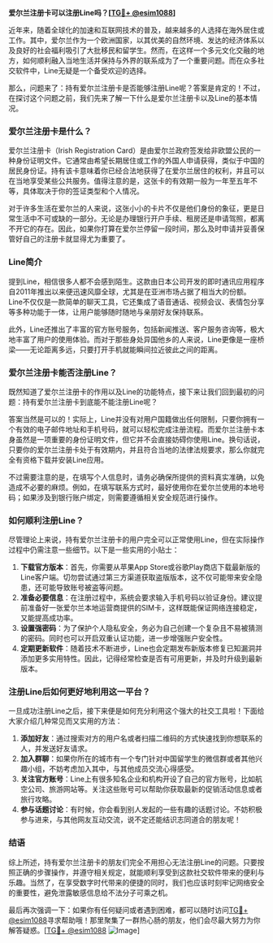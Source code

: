 **爱尔兰注册卡可以注册Line吗？[[TG💪+ @esim1088](https://t.me/s/esim1088)]**

近年来，随着全球化的加速和互联网技术的普及，越来越多的人选择在海外居住或工作。其中，爱尔兰作为一个欧洲国家，以其优美的自然环境、发达的经济体系以及良好的社会福利吸引了大批移民和留学生。然而，在这样一个多元文化交融的地方，如何顺利融入当地生活并保持与外界的联系成为了一个重要问题。而在众多社交软件中，Line无疑是一个备受欢迎的选择。

那么，问题来了：持有爱尔兰注册卡是否能够注册Line呢？答案是肯定的！不过，在探讨这个问题之前，我们先来了解一下什么是爱尔兰注册卡以及Line的基本情况。

### 爱尔兰注册卡是什么？

爱尔兰注册卡（Irish Registration Card）是由爱尔兰政府签发给非欧盟公民的一种身份证明文件。它通常由希望长期居住或工作的外国人申请获得，类似于中国的居民身份证。持有该卡意味着你已经合法地获得了在爱尔兰居住的权利，并且可以在当地享受某些公共服务。值得注意的是，这张卡的有效期一般为一年至五年不等，具体取决于你的签证类型和个人情况。

对于许多生活在爱尔兰的人来说，这张小小的卡片不仅是他们身份的象征，更是日常生活中不可或缺的一部分。无论是办理银行开户手续、租房还是申请驾照，都离不开它的存在。因此，如果你打算在爱尔兰停留一段时间，那么及时申请并妥善保管好自己的注册卡就显得尤为重要了。

### Line简介

提到Line，相信很多人都不会感到陌生。这款由日本公司开发的即时通讯应用程序自2011年推出以来便迅速风靡全球，尤其是在亚洲市场占据了相当大的份额。Line不仅仅是一款简单的聊天工具，它还集成了语音通话、视频会议、表情包分享等多种功能于一体，让用户能够随时随地与亲朋好友保持联系。

此外，Line还推出了丰富的官方账号服务，包括新闻推送、客户服务咨询等，极大地丰富了用户的使用体验。而对于那些身处异国他乡的人来说，Line更像是一座桥梁——无论距离多远，只要打开手机就能瞬间拉近彼此之间的距离。

### 爱尔兰注册卡能否注册Line？

既然知道了爱尔兰注册卡的作用以及Line的功能特点，接下来让我们回到最初的问题：持有爱尔兰注册卡到底能不能注册Line呢？

答案当然是可以的！实际上，Line并没有对用户国籍做出任何限制，只要你拥有一个有效的电子邮件地址和手机号码，就可以轻松完成注册流程。而爱尔兰注册卡本身虽然是一项重要的身份证明文件，但它并不会直接妨碍你使用Line。换句话说，只要你的爱尔兰注册卡处于有效期内，并且符合当地的法律法规要求，那么你就完全有资格下载并安装Line应用。

不过需要注意的是，在填写个人信息时，请务必确保所提供的资料真实准确，以免造成不必要的麻烦。例如，在填写联系方式时，最好使用你在爱尔兰使用的本地号码；如果涉及到银行账户绑定，则需要遵循相关安全规范进行操作。

### 如何顺利注册Line？

尽管理论上来说，持有爱尔兰注册卡的用户完全可以正常使用Line，但在实际操作过程中仍需注意一些细节。以下是一些实用的小贴士：

1. **下载官方版本**：首先，你需要从苹果App Store或谷歌Play商店下载最新版的Line客户端。切勿尝试通过第三方渠道获取盗版版本，这不仅可能带来安全隐患，还可能导致账号被盗等问题。
2. **准备必要信息**：在注册过程中，系统会要求输入手机号码以验证身份。建议提前准备好一张爱尔兰本地运营商提供的SIM卡，这样既能保证网络连接稳定，又能提高成功率。
3. **设置强密码**：为了保护个人隐私安全，务必为自己创建一个复杂且不易被猜测的密码。同时也可以开启双重认证功能，进一步增强账户安全性。
4. **定期更新软件**：随着技术不断进步，Line也会定期发布新版本修复已知漏洞并添加更多实用特性。因此，记得经常检查是否有可用更新，并及时升级到最新版本。

### 注册Line后如何更好地利用这一平台？

一旦成功注册Line之后，接下来便是如何充分利用这个强大的社交工具啦！下面给大家介绍几种常见而又实用的方法：

1. **添加好友**：通过搜索对方的用户名或者扫描二维码的方式快速找到你想联系的人，并发送好友请求。
2. **加入群聊**：如果你所在的城市有一个专门针对中国留学生的微信群或者其他兴趣小组，不妨考虑加入其中，与其他成员交流心得感受。
3. **关注官方账号**：Line上有很多知名企业和机构开设了自己的官方账号，比如航空公司、旅游网站等。关注这些账号可以帮助你获取最新的促销活动信息或者旅行攻略。
4. **参与话题讨论**：有时候，你会看到别人发起的一些有趣的话题讨论。不妨积极参与进来，与其他网友互动交流，说不定还能结识志同道合的朋友呢！

### 结语

综上所述，持有爱尔兰注册卡的朋友们完全不用担心无法注册Line的问题。只要按照正确的步骤操作，并遵守相关规定，就能顺利享受到这款社交软件带来的便利与乐趣。当然了，在享受数字时代带来的便捷的同时，我们也应该时刻牢记网络安全的重要性，避免泄露敏感信息给不法分子可乘之机。

最后再次强调一下：如果你有任何疑问或者遇到困难，都可以随时访问[TG💪+ @esim1088](https://t.me/s/esim1088)寻求帮助哦！那里聚集了一群热心肠的朋友，他们会尽最大努力为你解答疑惑。[[TG💪+ @esim1088](https://t.me/s/esim1088) ![Image](https://i.postimg.cc/4NQfJmqS/Snipaste-2025-05-13-00-14-12.png)]